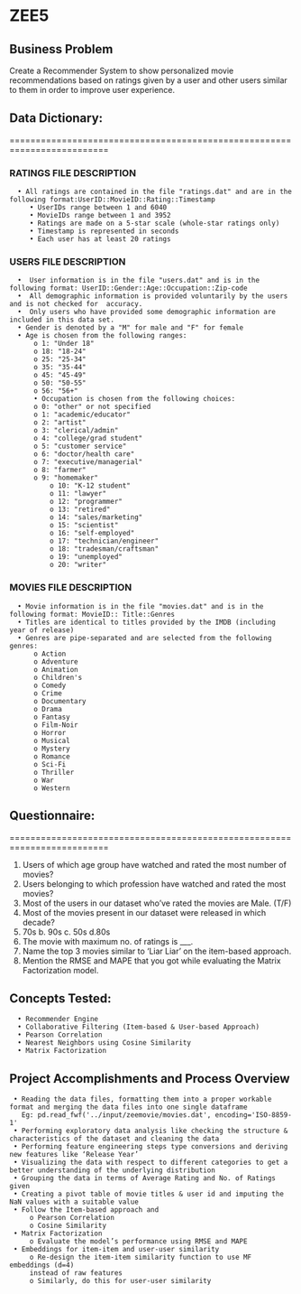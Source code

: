 # ZEE5

## Business Problem
Create a Recommender System to show personalized movie recommendations based on ratings given by a user and other users similar to them in order to improve user experience.

## Data Dictionary:
=========================================================================

### RATINGS FILE DESCRIPTION

      • All ratings are contained in the file "ratings.dat" and are in the following format:UserID::MovieID::Rating::Timestamp
         • UserIDs range between 1 and 6040
         • MovieIDs range between 1 and 3952
         • Ratings are made on a 5-star scale (whole-star ratings only)
         • Timestamp is represented in seconds
         • Each user has at least 20 ratings
### USERS FILE DESCRIPTION
      •  User information is in the file "users.dat" and is in the following format: UserID::Gender::Age::Occupation::Zip-code
      •  All demographic information is provided voluntarily by the users and is not checked for  accuracy.
      •  Only users who have provided some demographic information are included in this data set.
      • Gender is denoted by a "M" for male and "F" for female
      • Age is chosen from the following ranges:
          o 1: "Under 18"
          o 18: "18-24"
          o 25: "25-34"
          o 35: "35-44"
          o 45: "45-49"
          o 50: "50-55"
          o 56: "56+"
          • Occupation is chosen from the following choices:
          o 0: "other" or not specified
          o 1: "academic/educator"
          o 2: "artist"
          o 3: "clerical/admin"
          o 4: "college/grad student"
          o 5: "customer service"
          o 6: "doctor/health care"
          o 7: "executive/managerial"
          o 8: "farmer"
          o 9: "homemaker"
              o 10: "K-12 student"
              o 11: "lawyer"
              o 12: "programmer"
              o 13: "retired"
              o 14: "sales/marketing"
              o 15: "scientist"
              o 16: "self-employed"
              o 17: "technician/engineer"
              o 18: "tradesman/craftsman"
              o 19: "unemployed"
              o 20: "writer"
### MOVIES FILE DESCRIPTION
      • Movie information is in the file "movies.dat" and is in the following format: MovieID:: Title::Genres
      • Titles are identical to titles provided by the IMDB (including year of release)
      • Genres are pipe-separated and are selected from the following genres:
          o Action
          o Adventure
          o Animation
          o Children's
          o Comedy
          o Crime
          o Documentary
          o Drama
          o Fantasy
          o Film-Noir
          o Horror
          o Musical
          o Mystery
          o Romance
          o Sci-Fi
          o Thriller
          o War
          o Western
## Questionnaire:
=========================================================================

   1. Users of which age group have watched and rated the most number of movies?
   2. Users belonging to which profession have watched and rated the most movies?
   3. Most of the users in our dataset who’ve rated the movies are Male. (T/F)
   4. Most of the movies present in our dataset were released in which decade?
   1. 70s b. 90s c. 50s d.80s
   5. The movie with maximum no. of ratings is ___.
   6. Name the top 3 movies similar to ‘Liar Liar’ on the item-based approach.
   7. Mention the RMSE and MAPE that you got while evaluating the Matrix 
   Factorization model.
    
## Concepts Tested:
      • Recommender Engine
      • Collaborative Filtering (Item-based & User-based Approach)
      • Pearson Correlation
      • Nearest Neighbors using Cosine Similarity
      • Matrix Factorization

## Project Accomplishments and Process Overview

     • Reading the data files, formatting them into a proper workable format and merging the data files into one single dataframe
       Eg: pd.read_fwf('../input/zeemovie/movies.dat', encoding='ISO-8859-1'
     • Performing exploratory data analysis like checking the structure & characteristics of the dataset and cleaning the data
     • Performing feature engineering steps type conversions and deriving new features like ‘Release Year’
     • Visualizing the data with respect to different categories to get a better understanding of the underlying distribution
     • Grouping the data in terms of Average Rating and No. of Ratings given
     • Creating a pivot table of movie titles & user id and imputing the NaN values with a suitable value
     • Follow the Item-based approach and
         o Pearson Correlation
         o Cosine Similarity
     • Matrix Factorization
         o Evaluate the model’s performance using RMSE and MAPE
     • Embeddings for item-item and user-user similarity
         o Re-design the item-item similarity function to use MF embeddings (d=4) 
         instead of raw features
         o Similarly, do this for user-user similarity
   
   
       
       
